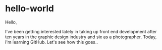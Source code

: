 # hello-world

Hello,

I've been getting interested lately in taking up front end development after ten years in the graphic design industry and six as a photographer. Today, i'm learning GitHub. Let's see how this goes..
